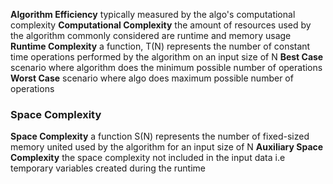 **Algorithm Efficiency**
	typically measured by the algo's computational complexity 
**Computational Complexity**
	the amount of resources used by the algorithm 
		commonly considered are runtime and memory usage
**Runtime Complexity**
	a function, T(N)
	represents the number of constant time operations performed by the algorithm on an input size of N
**Best Case**
	scenario where algorithm does the minimum possible number of operations 
**Worst Case**
	scenario where algo does maximum possible number of operations 

### Space Complexity 
**Space Complexity**
	a function S(N)
	represents the number of fixed-sized memory united used by the algorithm for an input size of N 
**Auxiliary Space Complexity**
	the space complexity not included in the input data 
		i.e temporary variables created during the runtime
